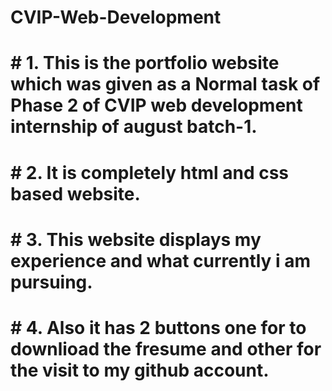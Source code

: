 # CVIP-Web-Development
# # 1. This is the portfolio website which was given as a Normal task of Phase 2 of  CVIP web development internship of august batch-1.
# # 2. It is completely html and css based website.
# # 3. This website displays my experience and what currently i am pursuing.
# # 4. Also it has 2 buttons one for to downlioad the fresume and other for the visit to my github account.

